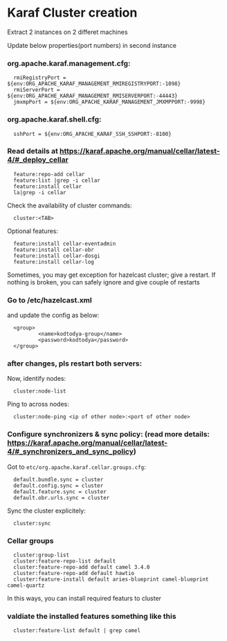 # Karaf Cluster creation

Extract 2 instances on 2 differet machines

Update below properties(port numbers) in second instance

### org.apache.karaf.management.cfg:
```
  rmiRegistryPort = ${env:ORG_APACHE_KARAF_MANAGEMENT_RMIREGISTRYPORT:-1098}
  rmiServerPort = ${env:ORG_APACHE_KARAF_MANAGEMENT_RMISERVERPORT:-44443}
  jmxmpPort = ${env:ORG_APACHE_KARAF_MANAGEMENT_JMXMPPORT:-9998}
```

### org.apache.karaf.shell.cfg:
```
  sshPort = ${env:ORG_APACHE_KARAF_SSH_SSHPORT:-8100}
```

### Read details at https://karaf.apache.org/manual/cellar/latest-4/#_deploy_cellar

```
  feature:repo-add cellar
  feature:list |grep -i cellar
  feature:install cellar
  la|grep -i cellar
```
Check the availability of cluster commands:
```
  cluster:<TAB>
```

Optional features:
```
  feature:install cellar-eventadmin
  feature:install cellar-obr
  feature:install cellar-dosgi
  feature:install cellar-log
```

Sometimes, you may get exception for hazelcast cluster; give a restart. If nothing is broken, you can safely ignore and give couple of restarts

### Go to /etc/hazelcast.xml

and update the config as below:
```
  <group>
          <name>kodtodya-group</name>
          <password>kodtodya</password>
  </group>
```

### after changes, pls restart both servers:
Now, identify nodes:
```
  cluster:node-list
``` 

Ping to across nodes:
```
  cluster:node-ping <ip of other node>:<port of other node>
```

### Configure synchronizers & sync policy: (read more details: https://karaf.apache.org/manual/cellar/latest-4/#_synchronizers_and_sync_policy)

Got to `etc/org.apache.karaf.cellar.groups.cfg`:

```
  default.bundle.sync = cluster
  default.config.sync = cluster
  default.feature.sync = cluster
  default.obr.urls.sync = cluster
```

Sync the cluster explicitely:
```
  cluster:sync
```

### Cellar groups
```
  cluster:group-list
  cluster:feature-repo-list default
  cluster:feature-repo-add default camel 3.4.0
  cluster:feature-repo-add default hawtio
  cluster:feature-install default aries-blueprint camel-blueprint camel-quartz
```
In this ways, you can install required featurs to cluster

### valdiate the installed features something like this 
```
  cluster:feature-list default | grep camel
```
